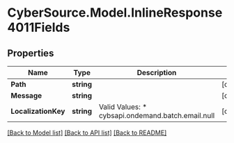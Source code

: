 # CyberSource.Model.InlineResponse4011Fields
## Properties

Name | Type | Description | Notes
------------ | ------------- | ------------- | -------------
**Path** | **string** |  | [optional] 
**Message** | **string** |  | [optional] 
**LocalizationKey** | **string** | Valid Values:   * cybsapi.ondemand.batch.email.null  | [optional] 

[[Back to Model list]](../README.md#documentation-for-models) [[Back to API list]](../README.md#documentation-for-api-endpoints) [[Back to README]](../README.md)

